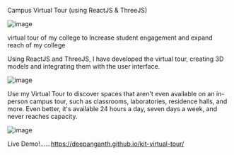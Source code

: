 Campus Virtual Tour
(using ReactJS & ThreeJS)

![image](https://github.com/deepanganth/kit-virtual-tour/assets/83934355/06c3dee9-be17-45e6-8a7a-5c494c24dda6)

virtual tour of my college to Increase student engagement and expand reach of my college

Using ReactJS and ThreeJS, I have developed the virtual tour, creating 3D models and integrating them with the user interface.

![image](https://github.com/deepanganth/kit-virtual-tour/assets/83934355/c6500a5b-d9b5-45f4-97fa-8883bf79819b)

Use my Virtual Tour to discover spaces that aren't even available on an in-person campus tour, such as classrooms, laboratories, residence halls, and more. Even better, it's available 24 hours a day, seven days a week, and never reaches capacity.

![image](https://github.com/deepanganth/kit-virtual-tour/assets/83934355/6e5d6fb5-399f-44cc-a2a9-363d9e3a74c5)

Live Demo!......https://deepanganth.github.io/kit-virtual-tour/
